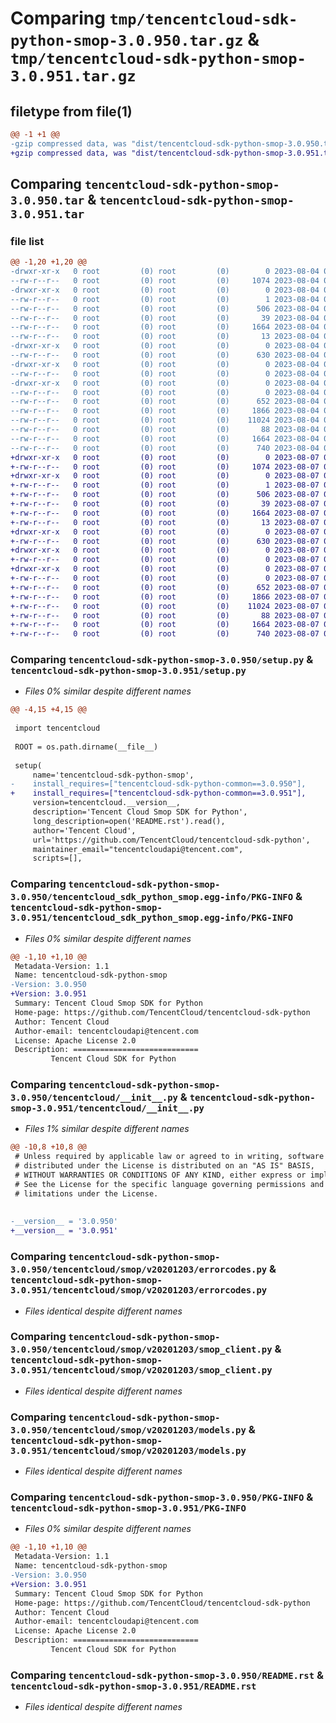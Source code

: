 # Comparing `tmp/tencentcloud-sdk-python-smop-3.0.950.tar.gz` & `tmp/tencentcloud-sdk-python-smop-3.0.951.tar.gz`

## filetype from file(1)

```diff
@@ -1 +1 @@
-gzip compressed data, was "dist/tencentcloud-sdk-python-smop-3.0.950.tar", last modified: Fri Aug  4 00:33:17 2023, max compression
+gzip compressed data, was "dist/tencentcloud-sdk-python-smop-3.0.951.tar", last modified: Mon Aug  7 00:32:57 2023, max compression
```

## Comparing `tencentcloud-sdk-python-smop-3.0.950.tar` & `tencentcloud-sdk-python-smop-3.0.951.tar`

### file list

```diff
@@ -1,20 +1,20 @@
-drwxr-xr-x   0 root         (0) root         (0)        0 2023-08-04 00:33:17.000000 tencentcloud-sdk-python-smop-3.0.950/
--rw-r--r--   0 root         (0) root         (0)     1074 2023-08-04 00:33:17.000000 tencentcloud-sdk-python-smop-3.0.950/setup.py
-drwxr-xr-x   0 root         (0) root         (0)        0 2023-08-04 00:33:17.000000 tencentcloud-sdk-python-smop-3.0.950/tencentcloud_sdk_python_smop.egg-info/
--rw-r--r--   0 root         (0) root         (0)        1 2023-08-04 00:33:17.000000 tencentcloud-sdk-python-smop-3.0.950/tencentcloud_sdk_python_smop.egg-info/dependency_links.txt
--rw-r--r--   0 root         (0) root         (0)      506 2023-08-04 00:33:17.000000 tencentcloud-sdk-python-smop-3.0.950/tencentcloud_sdk_python_smop.egg-info/SOURCES.txt
--rw-r--r--   0 root         (0) root         (0)       39 2023-08-04 00:33:17.000000 tencentcloud-sdk-python-smop-3.0.950/tencentcloud_sdk_python_smop.egg-info/requires.txt
--rw-r--r--   0 root         (0) root         (0)     1664 2023-08-04 00:33:17.000000 tencentcloud-sdk-python-smop-3.0.950/tencentcloud_sdk_python_smop.egg-info/PKG-INFO
--rw-r--r--   0 root         (0) root         (0)       13 2023-08-04 00:33:17.000000 tencentcloud-sdk-python-smop-3.0.950/tencentcloud_sdk_python_smop.egg-info/top_level.txt
-drwxr-xr-x   0 root         (0) root         (0)        0 2023-08-04 00:33:17.000000 tencentcloud-sdk-python-smop-3.0.950/tencentcloud/
--rw-r--r--   0 root         (0) root         (0)      630 2023-08-04 00:33:17.000000 tencentcloud-sdk-python-smop-3.0.950/tencentcloud/__init__.py
-drwxr-xr-x   0 root         (0) root         (0)        0 2023-08-04 00:33:17.000000 tencentcloud-sdk-python-smop-3.0.950/tencentcloud/smop/
--rw-r--r--   0 root         (0) root         (0)        0 2023-08-04 00:33:17.000000 tencentcloud-sdk-python-smop-3.0.950/tencentcloud/smop/__init__.py
-drwxr-xr-x   0 root         (0) root         (0)        0 2023-08-04 00:33:17.000000 tencentcloud-sdk-python-smop-3.0.950/tencentcloud/smop/v20201203/
--rw-r--r--   0 root         (0) root         (0)        0 2023-08-04 00:33:17.000000 tencentcloud-sdk-python-smop-3.0.950/tencentcloud/smop/v20201203/__init__.py
--rw-r--r--   0 root         (0) root         (0)      652 2023-08-04 00:33:17.000000 tencentcloud-sdk-python-smop-3.0.950/tencentcloud/smop/v20201203/errorcodes.py
--rw-r--r--   0 root         (0) root         (0)     1866 2023-08-04 00:33:17.000000 tencentcloud-sdk-python-smop-3.0.950/tencentcloud/smop/v20201203/smop_client.py
--rw-r--r--   0 root         (0) root         (0)    11024 2023-08-04 00:33:17.000000 tencentcloud-sdk-python-smop-3.0.950/tencentcloud/smop/v20201203/models.py
--rw-r--r--   0 root         (0) root         (0)       88 2023-08-04 00:33:17.000000 tencentcloud-sdk-python-smop-3.0.950/setup.cfg
--rw-r--r--   0 root         (0) root         (0)     1664 2023-08-04 00:33:17.000000 tencentcloud-sdk-python-smop-3.0.950/PKG-INFO
--rw-r--r--   0 root         (0) root         (0)      740 2023-08-04 00:33:17.000000 tencentcloud-sdk-python-smop-3.0.950/README.rst
+drwxr-xr-x   0 root         (0) root         (0)        0 2023-08-07 00:32:57.000000 tencentcloud-sdk-python-smop-3.0.951/
+-rw-r--r--   0 root         (0) root         (0)     1074 2023-08-07 00:32:57.000000 tencentcloud-sdk-python-smop-3.0.951/setup.py
+drwxr-xr-x   0 root         (0) root         (0)        0 2023-08-07 00:32:57.000000 tencentcloud-sdk-python-smop-3.0.951/tencentcloud_sdk_python_smop.egg-info/
+-rw-r--r--   0 root         (0) root         (0)        1 2023-08-07 00:32:57.000000 tencentcloud-sdk-python-smop-3.0.951/tencentcloud_sdk_python_smop.egg-info/dependency_links.txt
+-rw-r--r--   0 root         (0) root         (0)      506 2023-08-07 00:32:57.000000 tencentcloud-sdk-python-smop-3.0.951/tencentcloud_sdk_python_smop.egg-info/SOURCES.txt
+-rw-r--r--   0 root         (0) root         (0)       39 2023-08-07 00:32:57.000000 tencentcloud-sdk-python-smop-3.0.951/tencentcloud_sdk_python_smop.egg-info/requires.txt
+-rw-r--r--   0 root         (0) root         (0)     1664 2023-08-07 00:32:57.000000 tencentcloud-sdk-python-smop-3.0.951/tencentcloud_sdk_python_smop.egg-info/PKG-INFO
+-rw-r--r--   0 root         (0) root         (0)       13 2023-08-07 00:32:57.000000 tencentcloud-sdk-python-smop-3.0.951/tencentcloud_sdk_python_smop.egg-info/top_level.txt
+drwxr-xr-x   0 root         (0) root         (0)        0 2023-08-07 00:32:57.000000 tencentcloud-sdk-python-smop-3.0.951/tencentcloud/
+-rw-r--r--   0 root         (0) root         (0)      630 2023-08-07 00:32:57.000000 tencentcloud-sdk-python-smop-3.0.951/tencentcloud/__init__.py
+drwxr-xr-x   0 root         (0) root         (0)        0 2023-08-07 00:32:57.000000 tencentcloud-sdk-python-smop-3.0.951/tencentcloud/smop/
+-rw-r--r--   0 root         (0) root         (0)        0 2023-08-07 00:32:57.000000 tencentcloud-sdk-python-smop-3.0.951/tencentcloud/smop/__init__.py
+drwxr-xr-x   0 root         (0) root         (0)        0 2023-08-07 00:32:57.000000 tencentcloud-sdk-python-smop-3.0.951/tencentcloud/smop/v20201203/
+-rw-r--r--   0 root         (0) root         (0)        0 2023-08-07 00:32:57.000000 tencentcloud-sdk-python-smop-3.0.951/tencentcloud/smop/v20201203/__init__.py
+-rw-r--r--   0 root         (0) root         (0)      652 2023-08-07 00:32:57.000000 tencentcloud-sdk-python-smop-3.0.951/tencentcloud/smop/v20201203/errorcodes.py
+-rw-r--r--   0 root         (0) root         (0)     1866 2023-08-07 00:32:57.000000 tencentcloud-sdk-python-smop-3.0.951/tencentcloud/smop/v20201203/smop_client.py
+-rw-r--r--   0 root         (0) root         (0)    11024 2023-08-07 00:32:57.000000 tencentcloud-sdk-python-smop-3.0.951/tencentcloud/smop/v20201203/models.py
+-rw-r--r--   0 root         (0) root         (0)       88 2023-08-07 00:32:57.000000 tencentcloud-sdk-python-smop-3.0.951/setup.cfg
+-rw-r--r--   0 root         (0) root         (0)     1664 2023-08-07 00:32:57.000000 tencentcloud-sdk-python-smop-3.0.951/PKG-INFO
+-rw-r--r--   0 root         (0) root         (0)      740 2023-08-07 00:32:57.000000 tencentcloud-sdk-python-smop-3.0.951/README.rst
```

### Comparing `tencentcloud-sdk-python-smop-3.0.950/setup.py` & `tencentcloud-sdk-python-smop-3.0.951/setup.py`

 * *Files 0% similar despite different names*

```diff
@@ -4,15 +4,15 @@
 
 import tencentcloud
 
 ROOT = os.path.dirname(__file__)
 
 setup(
     name='tencentcloud-sdk-python-smop',
-    install_requires=["tencentcloud-sdk-python-common==3.0.950"],
+    install_requires=["tencentcloud-sdk-python-common==3.0.951"],
     version=tencentcloud.__version__,
     description='Tencent Cloud Smop SDK for Python',
     long_description=open('README.rst').read(),
     author='Tencent Cloud',
     url='https://github.com/TencentCloud/tencentcloud-sdk-python',
     maintainer_email="tencentcloudapi@tencent.com",
     scripts=[],
```

### Comparing `tencentcloud-sdk-python-smop-3.0.950/tencentcloud_sdk_python_smop.egg-info/PKG-INFO` & `tencentcloud-sdk-python-smop-3.0.951/tencentcloud_sdk_python_smop.egg-info/PKG-INFO`

 * *Files 0% similar despite different names*

```diff
@@ -1,10 +1,10 @@
 Metadata-Version: 1.1
 Name: tencentcloud-sdk-python-smop
-Version: 3.0.950
+Version: 3.0.951
 Summary: Tencent Cloud Smop SDK for Python
 Home-page: https://github.com/TencentCloud/tencentcloud-sdk-python
 Author: Tencent Cloud
 Author-email: tencentcloudapi@tencent.com
 License: Apache License 2.0
 Description: ============================
         Tencent Cloud SDK for Python
```

### Comparing `tencentcloud-sdk-python-smop-3.0.950/tencentcloud/__init__.py` & `tencentcloud-sdk-python-smop-3.0.951/tencentcloud/__init__.py`

 * *Files 1% similar despite different names*

```diff
@@ -10,8 +10,8 @@
 # Unless required by applicable law or agreed to in writing, software
 # distributed under the License is distributed on an "AS IS" BASIS,
 # WITHOUT WARRANTIES OR CONDITIONS OF ANY KIND, either express or implied.
 # See the License for the specific language governing permissions and
 # limitations under the License.
 
 
-__version__ = '3.0.950'
+__version__ = '3.0.951'
```

### Comparing `tencentcloud-sdk-python-smop-3.0.950/tencentcloud/smop/v20201203/errorcodes.py` & `tencentcloud-sdk-python-smop-3.0.951/tencentcloud/smop/v20201203/errorcodes.py`

 * *Files identical despite different names*

### Comparing `tencentcloud-sdk-python-smop-3.0.950/tencentcloud/smop/v20201203/smop_client.py` & `tencentcloud-sdk-python-smop-3.0.951/tencentcloud/smop/v20201203/smop_client.py`

 * *Files identical despite different names*

### Comparing `tencentcloud-sdk-python-smop-3.0.950/tencentcloud/smop/v20201203/models.py` & `tencentcloud-sdk-python-smop-3.0.951/tencentcloud/smop/v20201203/models.py`

 * *Files identical despite different names*

### Comparing `tencentcloud-sdk-python-smop-3.0.950/PKG-INFO` & `tencentcloud-sdk-python-smop-3.0.951/PKG-INFO`

 * *Files 0% similar despite different names*

```diff
@@ -1,10 +1,10 @@
 Metadata-Version: 1.1
 Name: tencentcloud-sdk-python-smop
-Version: 3.0.950
+Version: 3.0.951
 Summary: Tencent Cloud Smop SDK for Python
 Home-page: https://github.com/TencentCloud/tencentcloud-sdk-python
 Author: Tencent Cloud
 Author-email: tencentcloudapi@tencent.com
 License: Apache License 2.0
 Description: ============================
         Tencent Cloud SDK for Python
```

### Comparing `tencentcloud-sdk-python-smop-3.0.950/README.rst` & `tencentcloud-sdk-python-smop-3.0.951/README.rst`

 * *Files identical despite different names*

